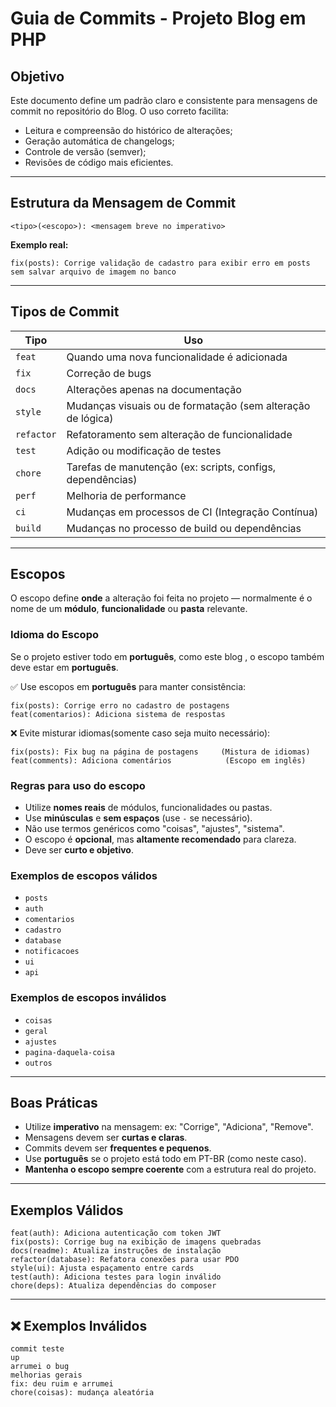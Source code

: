 # Guia de Commits - Projeto Blog em PHP

## Objetivo

Este documento define um padrão claro e consistente para mensagens de commit no repositório do Blog. O uso correto facilita:

- Leitura e compreensão do histórico de alterações;
- Geração automática de changelogs;
- Controle de versão (semver);
- Revisões de código mais eficientes.

---

## Estrutura da Mensagem de Commit

```
<tipo>(<escopo>): <mensagem breve no imperativo>
```

**Exemplo real:**
```
fix(posts): Corrige validação de cadastro para exibir erro em posts sem salvar arquivo de imagem no banco
```

---

## Tipos de Commit

| Tipo       | Uso                                                                   |
|------------|-----------------------------------------------------------------------|
| `feat`     | Quando uma nova funcionalidade é adicionada                           |
| `fix`      | Correção de bugs                                                      |
| `docs`     | Alterações apenas na documentação                                     |
| `style`    | Mudanças visuais ou de formatação (sem alteração de lógica)           |
| `refactor` | Refatoramento sem alteração de funcionalidade                         |
| `test`     | Adição ou modificação de testes                                       |
| `chore`    | Tarefas de manutenção (ex: scripts, configs, dependências)            |
| `perf`     | Melhoria de performance                                               |
| `ci`       | Mudanças em processos de CI (Integração Contínua)                     |
| `build`    | Mudanças no processo de build ou dependências                         |

---

## Escopos

O escopo define **onde** a alteração foi feita no projeto — normalmente é o nome de um **módulo**, **funcionalidade** ou **pasta** relevante.

### Idioma do Escopo

Se o projeto estiver todo em **português**, como este blog , o escopo também deve estar em **português**.

✅ Use escopos em **português** para manter consistência:
```
fix(posts): Corrige erro no cadastro de postagens
feat(comentarios): Adiciona sistema de respostas
```

❌ Evite misturar idiomas(somente caso seja muito necessário):
```
fix(posts): Fix bug na página de postagens     (Mistura de idiomas)
feat(comments): Adiciona comentários            (Escopo em inglês)
```

### Regras para uso do escopo

- Utilize **nomes reais** de módulos, funcionalidades ou pastas.
- Use **minúsculas** e **sem espaços** (use `-` se necessário).
- Não use termos genéricos como "coisas", "ajustes", "sistema".
- O escopo é **opcional**, mas **altamente recomendado** para clareza.
- Deve ser **curto e objetivo**.

### Exemplos de escopos válidos

- `posts`
- `auth`
- `comentarios`
- `cadastro`
- `database`
- `notificacoes`
- `ui`
- `api`

### Exemplos de escopos inválidos

- `coisas`
- `geral`
- `ajustes`
- `pagina-daquela-coisa`
- `outros`

---

## Boas Práticas

- Utilize **imperativo** na mensagem: ex: "Corrige", "Adiciona", "Remove".
- Mensagens devem ser **curtas e claras**.
- Commits devem ser **frequentes e pequenos**.
- Use **português** se o projeto está todo em PT-BR (como neste caso).
- **Mantenha o escopo sempre coerente** com a estrutura real do projeto.

---

## Exemplos Válidos

```
feat(auth): Adiciona autenticação com token JWT
fix(posts): Corrige bug na exibição de imagens quebradas
docs(readme): Atualiza instruções de instalação
refactor(database): Refatora conexões para usar PDO
style(ui): Ajusta espaçamento entre cards
test(auth): Adiciona testes para login inválido
chore(deps): Atualiza dependências do composer
```

---

## ❌ Exemplos Inválidos

```
commit teste
up
arrumei o bug
melhorias gerais
fix: deu ruim e arrumei
chore(coisas): mudança aleatória
```

